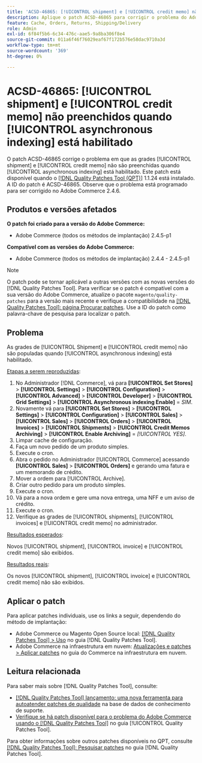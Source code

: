 ```yaml
---
title: 'ACSD-46865: [!UICONTROL shipment] e [!UICONTROL credit memo] não preenchidos quando [!UICONTROL asynchronous indexing] está habilitado'
description: Aplique o patch ACSD-46865 para corrigir o problema do Adobe Commerce em que as grades [!UICONTROL shipment] e [!UICONTROL credit memo] não são populadas quando [!UICONTROL asynchronous indexing] está habilitado.
feature: Cache, Orders, Returns, Shipping/Delivery
role: Admin
exl-id: 6f84f5b6-6c34-476c-aae5-9a8ba306f8e4
source-git-commit: 011a6f46f76029eaf67f172b576e58dac9710a3d
workflow-type: tm+mt
source-wordcount: '369'
ht-degree: 0%

---
```


# ACSD-46865: [!UICONTROL shipment] e [!UICONTROL credit memo] não preenchidos quando [!UICONTROL asynchronous indexing] está habilitado

O patch ACSD-46865 corrige o problema em que as grades [!UICONTROL shipment] e [!UICONTROL credit memo] não são preenchidas quando [!UICONTROL asynchronous indexing] está habilitado. Este patch está disponível quando o [[!DNL Quality Patches Tool (QPT)]](https://experienceleague.adobe.com/pt-br/docs/commerce-operations/tools/quality-patches-tool/quality-patches-tool-to-self-serve-quality-patches) 1.1.24 está instalado. A ID do patch é ACSD-46865. Observe que o problema está programado para ser corrigido no Adobe Commerce 2.4.6.

## Produtos e versões afetados

**O patch foi criado para a versão do Adobe Commerce:**

* Adobe Commerce (todos os métodos de implantação) 2.4.5-p1

**Compatível com as versões do Adobe Commerce:**

* Adobe Commerce (todos os métodos de implantação) 2.4.4 - 2.4.5-p1

>[!NOTE]
>
>O patch pode se tornar aplicável a outras versões com as novas versões do [!DNL Quality Patches Tool]. Para verificar se o patch é compatível com a sua versão do Adobe Commerce, atualize o pacote `magento/quality-patches` para a versão mais recente e verifique a compatibilidade na [[!DNL Quality Patches Tool]: página Procurar patches](https://experienceleague.adobe.com/tools/commerce-quality-patches/index.html?lang=pt-BR). Use a ID do patch como palavra-chave de pesquisa para localizar o patch.

## Problema

As grades de [!UICONTROL Shipment] e [!UICONTROL credit memo] não são populadas quando [!UICONTROL asynchronous indexing] está habilitado.

<u>Etapas a serem reproduzidas</u>:

1. No Administrador [!DNL Commerce], vá para **[!UICONTROL Set Stores]** > **[!UICONTROL Settings]** > **[!UICONTROL Configuration]** > **[!UICONTROL Advanced]** > **[!UICONTROL Developer]** > **[!UICONTROL Grid Settings]** > **[!UICONTROL Asynchronous indexing Enable]** = *SIM*.
2. Novamente vá para **[!UICONTROL Set Stores]** > **[!UICONTROL Settings]** > **[!UICONTROL Configuration]** > **[!UICONTROL Sales]** > **[!UICONTROL Sales]** > **[!UICONTROL Orders]** > **[!UICONTROL Invoices]** > **[!UICONTROL Shipments]** > **[!UICONTROL Credit Memos Archiving]** > **[!UICONTROL Enable Archiving]** = *[!UICONTROL YES]*.
3. Limpar cache de configuração.
4. Faça um novo pedido de um produto simples.
5. Execute o cron.
6. Abra o pedido no Administrador [!UICONTROL Commerce] acessando **[!UICONTROL Sales]** > **[!UICONTROL Orders]** e gerando uma fatura e um memorando de crédito.
7. Mover a ordem para [!UICONTROL Archive].
8. Criar outro pedido para um produto simples.
9. Execute o cron.
10. Vá para a nova ordem e gere uma nova entrega, uma NFF e um aviso de crédito.
11. Execute o cron.
12. Verifique as grades de [!UICONTROL shipments], [!UICONTROL invoices] e [!UICONTROL credit memo] no administrador.

<u>Resultados esperados</u>:

Novos [!UICONTROL shipment], [!UICONTROL invoice] e [!UICONTROL credit memo] são exibidos.

<u>Resultados reais</u>:

Os novos [!UICONTROL shipment], [!UICONTROL invoice] e [!UICONTROL credit memo] não são exibidos.

## Aplicar o patch

Para aplicar patches individuais, use os links a seguir, dependendo do método de implantação:

* Adobe Commerce ou Magento Open Source local: [[!DNL Quality Patches Tool] > Uso](/help/tools/quality-patches-tool/usage.md) no guia [!DNL Quality Patches Tool].
* Adobe Commerce na infraestrutura em nuvem: [Atualizações e patches > Aplicar patches](https://experienceleague.adobe.com/docs/commerce-cloud-service/user-guide/develop/upgrade/apply-patches.html?lang=pt-BR) no guia do Commerce na infraestrutura em nuvem.

## Leitura relacionada

Para saber mais sobre [!DNL Quality Patches Tool], consulte:

* [[!DNL Quality Patches Tool] lançamento: uma nova ferramenta para autoatender patches de qualidade](https://experienceleague.adobe.com/pt-br/docs/commerce-operations/tools/quality-patches-tool/quality-patches-tool-to-self-serve-quality-patches) na base de dados de conhecimento de suporte.
* [Verifique se há patch disponível para o problema do Adobe Commerce usando o  [!DNL Quality Patches Tool]](/help/tools/quality-patches-tool/patches-available-in-qpt/check-patch-for-magento-issue-with-magento-quality-patches.md) no guia [!UICONTROL Quality Patches Tool].


Para obter informações sobre outros patches disponíveis no QPT, consulte [[!DNL Quality Patches Tool]: Pesquisar patches](https://experienceleague.adobe.com/tools/commerce-quality-patches/index.html?lang=pt-BR) no guia [!DNL Quality Patches Tool].
